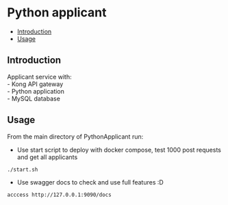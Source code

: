 # Python applicant

* [Introduction](Introduction)
* [Usage](#Usage)

Introduction
-----------------
Applicant service with: <br />
     - Kong API gateway <br />
     - Python application <br />
     - MySQL database <br />

Usage
-----------------
From the main directory of PythonApplicant run:
- Use start script to deploy with docker compose, test 1000 post requests and get all applicants

```
./start.sh
```

- Use swagger docs to check and use full features :D
```
acccess http://127.0.0.1:9090/docs
```
